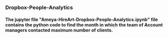 ### Dropbox-People-Analytics

#### The jupyter file "Ameya-HireArt-Dropbox-People-Analytics.ipynb" file contains the python code to find the month in which the team of Account managers contacted maximum number of clients.
